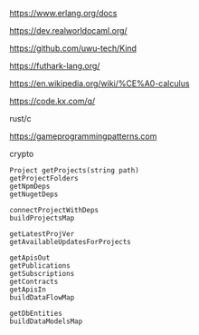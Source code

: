 

https://www.erlang.org/docs

https://dev.realworldocaml.org/

https://github.com/uwu-tech/Kind

https://futhark-lang.org/

https://en.wikipedia.org/wiki/%CE%A0-calculus

https://code.kx.com/q/

rust/c

https://gameprogrammingpatterns.com

crypto

```
Project getProjects(string path)
getProjectFolders
getNpmDeps
getNugetDeps

connectProjectWithDeps
buildProjectsMap

getLatestProjVer
getAvailableUpdatesForProjects

getApisOut
getPublications
getSubscriptions
getContracts
getApisIn
buildDataFlowMap

getDbEntities
buildDataModelsMap
```
